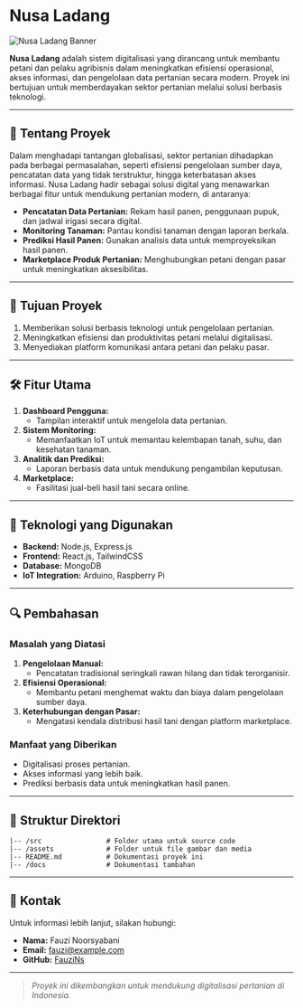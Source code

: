 # Nusa Ladang

![Nusa Ladang Banner](https://via.placeholder.com/800x200.png?text=Nusa+Ladang+%7C+Sistem+Digitalisasi+Pertanian)

**Nusa Ladang** adalah sistem digitalisasi yang dirancang untuk membantu petani dan pelaku agribisnis dalam meningkatkan efisiensi operasional, akses informasi, dan pengelolaan data pertanian secara modern. Proyek ini bertujuan untuk memberdayakan sektor pertanian melalui solusi berbasis teknologi.

---

## 🌱 **Tentang Proyek**

Dalam menghadapi tantangan globalisasi, sektor pertanian dihadapkan pada berbagai permasalahan, seperti efisiensi pengelolaan sumber daya, pencatatan data yang tidak terstruktur, hingga keterbatasan akses informasi. Nusa Ladang hadir sebagai solusi digital yang menawarkan berbagai fitur untuk mendukung pertanian modern, di antaranya:

- **Pencatatan Data Pertanian:** Rekam hasil panen, penggunaan pupuk, dan jadwal irigasi secara digital.
- **Monitoring Tanaman:** Pantau kondisi tanaman dengan laporan berkala.
- **Prediksi Hasil Panen:** Gunakan analisis data untuk memproyeksikan hasil panen.
- **Marketplace Produk Pertanian:** Menghubungkan petani dengan pasar untuk meningkatkan aksesibilitas.

---

## 🎯 **Tujuan Proyek**

1. Memberikan solusi berbasis teknologi untuk pengelolaan pertanian.
2. Meningkatkan efisiensi dan produktivitas petani melalui digitalisasi.
3. Menyediakan platform komunikasi antara petani dan pelaku pasar.

---

## 🛠 **Fitur Utama**

1. **Dashboard Pengguna:**
   - Tampilan interaktif untuk mengelola data pertanian.
2. **Sistem Monitoring:**
   - Memanfaatkan IoT untuk memantau kelembapan tanah, suhu, dan kesehatan tanaman.
3. **Analitik dan Prediksi:**
   - Laporan berbasis data untuk mendukung pengambilan keputusan.
4. **Marketplace:**
   - Fasilitasi jual-beli hasil tani secara online.

---

## 📘 **Teknologi yang Digunakan**

- **Backend:** Node.js, Express.js
- **Frontend:** React.js, TailwindCSS
- **Database:** MongoDB
- **IoT Integration:** Arduino, Raspberry Pi

---

## 🔍 **Pembahasan**

### **Masalah yang Diatasi**

1. **Pengelolaan Manual:**
   - Pencatatan tradisional seringkali rawan hilang dan tidak terorganisir.
2. **Efisiensi Operasional:**
   - Membantu petani menghemat waktu dan biaya dalam pengelolaan sumber daya.
3. **Keterhubungan dengan Pasar:**
   - Mengatasi kendala distribusi hasil tani dengan platform marketplace.

### **Manfaat yang Diberikan**

- Digitalisasi proses pertanian.
- Akses informasi yang lebih baik.
- Prediksi berbasis data untuk meningkatkan hasil panen.

---

## 📂 **Struktur Direktori**

```
|-- /src                # Folder utama untuk source code
|-- /assets             # Folder untuk file gambar dan media
|-- README.md           # Dokumentasi proyek ini
|-- /docs               # Dokumentasi tambahan
```

---

## 📧 **Kontak**

Untuk informasi lebih lanjut, silakan hubungi:

- **Nama:** Fauzi Noorsyabani
- **Email:** fauzi@example.com
- **GitHub:** [FauziNs](https://github.com/FauziNs)

---

> _Proyek ini dikembangkan untuk mendukung digitalisasi pertanian di Indonesia._
